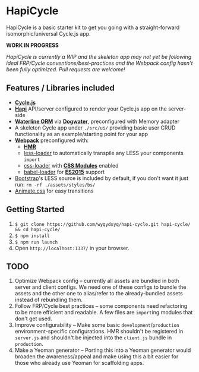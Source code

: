 HapiCycle
===

HapiCycle is a basic starter kit to get you going with a straight-forward isomorphic/universal Cycle.js app.

**WORK IN PROGRESS**

*HapiCycle is currently a WIP and the skeleton app may not yet be following ideal FRP/Cycle conventions/best-practices and the Webpack config hasn't been fully optimized. Pull requests are welcome!*

Features / Libraries included
---

 * **[Cycle.js](http://cycle.js.org/)**
 * **[Hapi](http://hapijs.com/)** API/server configured to render your Cycle.js app on the server-side
 * **[Waterline ORM](https://github.com/balderdashy/waterline)** via **[Dogwater](https://github.com/devinivy/dogwater)**, preconfigured with Memory adapter
 * A skeleton Cycle app under `./src/ui/` providing basic user CRUD functionality as an example/starting point for your app
 * **[Webpack](http://webpack.github.io/)** preconfigured with:
   * **[HMR](https://webpack.github.io/docs/hot-module-replacement.html)**
   * [less-loader](https://www.npmjs.com/package/less-loader) to automatically transpile any LESS your components `import`
   * [css-loader](https://www.npmjs.com/package/css-loader) with **[CSS Modules](https://github.com/css-modules/css-modules)** enabled
   * [babel-loader](https://www.npmjs.com/package/babel-loader) for **[ES2015](https://babeljs.io/docs/learn-es2015/)** support
 * [Bootstrap](http://getbootstrap.com/)'s LESS source is included by default, if you don't want it just run: `rm -rf ./assets/styles/bs/`
 * [Animate.css](https://daneden.github.io/animate.css/) for easy transitions

Getting Started
---

  1. `$ git clone https://github.com/wyqydsyq/hapi-cycle.git hapi-cycle/ && cd hapi-cycle/`
  2. `$ npm install`
  3. `$ npm run launch`
  4. Open `http://localhost:1337/` in your browser.

TODO
---
 1. Optimize Webpack config – currently all assets are bundled in both server and client configs. We need one of these configs to bundle the assets and the other one to alias/refer to the already-bundled assets instead of rebundling them.
 2. Follow FRP/Cycle best practices – some components need refactoring to be more efficient and readable. A few files are `import`ing modules that don't get used.
 3. Improve configurability – Make some basic `development`/`production` environment-specific configurations. HMR shouldn't be registered in `server.js` and shouldn't be injected into the `client.js` bundle in `production`.
 4. Make a Yeoman generator – Porting this into a Yeoman generator would broaden the awareness/appeal and make using this a bit easier for those who already use Yeoman for scaffolding apps.
